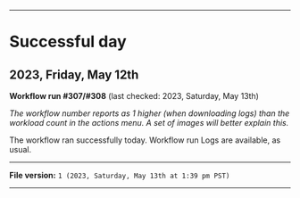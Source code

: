 
***

# Successful day

## 2023, Friday, May 12th

**Workflow run #307/#308** (last checked: 2023, Saturday, May 13th)

_The workflow number reports as 1 higher (when downloading logs) than the workload count in the actions menu. A set of images will better explain this._

The workflow ran successfully today. Workflow run Logs are available, as usual.

***

**File version:** `1 (2023, Saturday, May 13th at 1:39 pm PST)`

***
